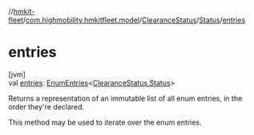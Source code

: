 //[hmkit-fleet](../../../../index.md)/[com.highmobility.hmkitfleet.model](../../index.md)/[ClearanceStatus](../index.md)/[Status](index.md)/[entries](entries.md)

# entries

[jvm]\
val [entries](entries.md): [EnumEntries](https://kotlinlang.org/api/latest/jvm/stdlib/kotlin.enums/-enum-entries/index.html)&lt;[ClearanceStatus.Status](index.md)&gt;

Returns a representation of an immutable list of all enum entries, in the order they're declared.

This method may be used to iterate over the enum entries.
